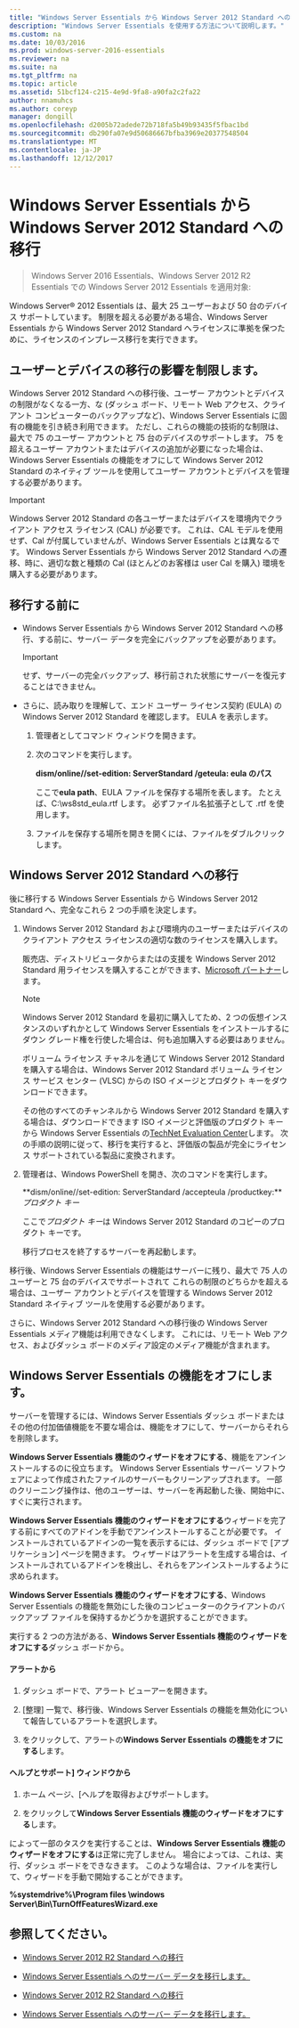 ```yaml
---
title: "Windows Server Essentials から Windows Server 2012 Standard への移行"
description: "Windows Server Essentials を使用する方法について説明します。"
ms.custom: na
ms.date: 10/03/2016
ms.prod: windows-server-2016-essentials
ms.reviewer: na
ms.suite: na
ms.tgt_pltfrm: na
ms.topic: article
ms.assetid: 51bcf124-c215-4e9d-9fa8-a90fa2c2fa22
author: nnamuhcs
ms.author: coreyp
manager: dongill
ms.openlocfilehash: d2005b72adede72b718fa5b49b93435f5fbac1bd
ms.sourcegitcommit: db290fa07e9d50686667bfba3969e20377548504
ms.translationtype: MT
ms.contentlocale: ja-JP
ms.lasthandoff: 12/12/2017
---
```

# <a name="transition-from-windows-server-essentials-to-windows-server-2012-standard"></a>Windows Server Essentials から Windows Server 2012 Standard への移行

>Windows Server 2016 Essentials、Windows Server 2012 R2 Essentials での Windows Server 2012 Essentials を適用対象:

 Windows Server® 2012 Essentials は、最大 25 ユーザーおよび 50 台のデバイス サポートしています。 制限を超える必要がある場合、Windows Server Essentials から Windows Server 2012 Standard へライセンスに準拠を保つために、ライセンスのインプレース移行を実行できます。  
  
## <a name="how-the-transition-affects-user-and-device-limits"></a>ユーザーとデバイスの移行の影響を制限します。  
 Windows Server 2012 Standard への移行後、ユーザー アカウントとデバイスの制限がなくなる一方、な (ダッシュ ボード、リモート Web アクセス、クライアント コンピューターのバックアップなど)、Windows Server Essentials に固有の機能を引き続き利用できます。 ただし、これらの機能の技術的な制限は、最大で 75 のユーザー アカウントと 75 台のデバイスのサポートします。 75 を超えるユーザー アカウントまたはデバイスの追加が必要になった場合は、Windows Server Essentials の機能をオフにして Windows Server 2012 Standard のネイティブ ツールを使用してユーザー アカウントとデバイスを管理する必要があります。  
  
> [!IMPORTANT]
>   Windows Server 2012 Standard の各ユーザーまたはデバイスを環境内でクライアント アクセス ライセンス (CAL) が必要です。 これは、CAL モデルを使用せず、Cal が付属していませんが、Windows Server Essentials とは異なるです。  Windows Server Essentials から Windows Server 2012 Standard への遷移、時に、適切な数と種類の Cal (ほとんどのお客様は user Cal を購入) 環境を購入する必要があります。  
  
## <a name="before-the-transition"></a>移行する前に  
  
-   Windows Server Essentials から Windows Server 2012 Standard への移行、する前に、サーバー データを完全にバックアップを必要があります。  
  
    > [!IMPORTANT]
    >  せず、サーバーの完全バックアップ、移行前された状態にサーバーを復元することはできません。  
  
-   さらに、読み取りを理解して、エンド ユーザー ライセンス契約 (EULA) の Windows Server 2012 Standard を確認します。 EULA を表示します。  
  
    1.  管理者としてコマンド ウィンドウを開きます。  
  
    2.  次のコマンドを実行します。  
  
         **dism/online//set-edition: ServerStandard /geteula: eula のパス**  
  
         ここで**eula path**、EULA ファイルを保存する場所を表します。 たとえば、C:\ws8std_eula.rtf します。  必ずファイル名拡張子として .rtf を使用します。  
  
    3.  ファイルを保存する場所を開きを開くには、ファイルをダブルクリックします。  
  
## <a name="transition-to--windows-server-2012-standard"></a>Windows Server 2012 Standard への移行  
 後に移行する Windows Server Essentials から Windows Server 2012 Standard へ、完全なこれら 2 つの手順を決定します。  
  
1.  Windows Server 2012 Standard および環境内のユーザーまたはデバイスのクライアント アクセス ライセンスの適切な数のライセンスを購入します。  
  
     販売店、ディストリビュータからまたはの支援を Windows Server 2012 Standard 用ライセンスを購入することができます、[Microsoft パートナー](https://pinpoint.microsoft.com/SelectCulture.aspx)します。  
  
    > [!NOTE]
    >  Windows Server 2012 Standard を最初に購入してため、2 つの仮想インスタンスのいずれかとして Windows Server Essentials をインストールするにダウン グレード権を行使した場合は、何も追加購入する必要はありません。  
    >   
    >  ボリューム ライセンス チャネルを通じて Windows Server 2012 Standard を購入する場合は、Windows Server 2012 Standard ボリューム ライセンス サービス センター (VLSC) からの ISO イメージとプロダクト キーをダウンロードできます。  
    >   
    >  その他のすべてのチャンネルから Windows Server 2012 Standard を購入する場合は、ダウンロードできます ISO イメージと評価版のプロダクト キーから Windows Server Essentials の[TechNet Evaluation Center](https://technet.microsoft.com/evalcenter/jj659306.aspx)します。 次の手順の説明に従って、移行を実行すると、評価版の製品が完全にライセンス サポートされている製品に変換されます。  
  
2.  管理者は、Windows PowerShell を開き、次のコマンドを実行します。  
  
     **dism/online//set-edition: ServerStandard /accepteula /productkey:***プロダクト キー*  
  
     ここで*プロダクト キー*は Windows Server 2012 Standard のコピーのプロダクト キーです。  
  
     移行プロセスを終了するサーバーを再起動します。  
  
 移行後、Windows Server Essentials の機能はサーバーに残り、最大で 75 人のユーザーと 75 台のデバイスでサポートされて これらの制限のどちらかを超える場合は、ユーザー アカウントとデバイスを管理する Windows Server 2012 Standard ネイティブ ツールを使用する必要があります。  
  
 さらに、Windows Server 2012 Standard への移行後の Windows Server Essentials メディア機能は利用できなくします。 これには、リモート Web アクセス、およびダッシュ ボードのメディア設定のメディア機能が含まれます。  
  
## <a name="turn-off--windows-server-essentials-features"></a>Windows Server Essentials の機能をオフにします。  
 サーバーを管理するには、Windows Server Essentials ダッシュ ボードまたはその他の付加価値機能を不要な場合は、機能をオフにして、サーバーからそれらを削除します。  
  
 **Windows Server Essentials 機能のウィザードをオフにする**、機能をアンインストールするのに役立ちます。 Windows Server Essentials サーバー ソフトウェアによって作成されたファイルのサーバーもクリーンアップされます。  一部のクリーニング操作は、他のユーザーは、サーバーを再起動した後、開始中に、すぐに実行されます。  
  
 **Windows Server Essentials 機能のウィザードをオフにする**ウィザードを完了する前にすべてのアドインを手動でアンインストールすることが必要です。 インストールされているアドインの一覧を表示するには、ダッシュ ボードで [アプリケーション] ページを開きます。 ウィザードはアラートを生成する場合は、インストールされているアドインを検出し、それらをアンインストールするように求められます。  
  
 **Windows Server Essentials 機能のウィザードをオフにする**、Windows Server Essentials の機能を無効にした後のコンピューターのクライアントのバックアップ ファイルを保持するかどうかを選択することができます。  
  
 実行する 2 つの方法がある、**Windows Server Essentials 機能のウィザードをオフにする**ダッシュ ボードから。  
  
#### <a name="from-the-alert"></a>アラートから  
  
1.  ダッシュ ボードで、アラート ビューアーを開きます。  
  
2.  [整理] 一覧で、移行後、Windows Server Essentials の機能を無効化について報告しているアラートを選択します。  
  
3.  をクリックして、アラートの**Windows Server Essentials の機能をオフにする**します。  
  
#### <a name="from-the-get-help-and-support-pane"></a>ヘルプとサポート] ウィンドウから  
  
1.  ホーム ページ、[ヘルプを取得およびサポートします。  
  
2.  をクリックして**Windows Server Essentials 機能のウィザードをオフにする**します。  
  
 によって一部のタスクを実行することは、**Windows Server Essentials 機能のウィザードをオフにする**は正常に完了しません。 場合によっては、これは、実行、ダッシュ ボードをできなきます。 このような場合は、ファイルを実行して、ウィザードを手動で開始することができます。  
  
 **%systemdrive%\Program files \windows Server\Bin\TurnOffFeaturesWizard.exe**  
  
## <a name="see-also"></a>参照してください。  
  

-   [Windows Server 2012 R2 Standard への移行](Transition-from-Windows-Server-2012-R2-Essentials-to-Windows-Server-2012-R2-Standard.md)  
  
-   [Windows Server Essentials へのサーバー データを移行します。](Migrate-Server-Data-to-Windows-Server-Essentials.md)

-   [Windows Server 2012 R2 Standard への移行](../migrate/Transition-from-Windows-Server-2012-R2-Essentials-to-Windows-Server-2012-R2-Standard.md)  
  
-   [Windows Server Essentials へのサーバー データを移行します。](../migrate/Migrate-Server-Data-to-Windows-Server-Essentials.md)

